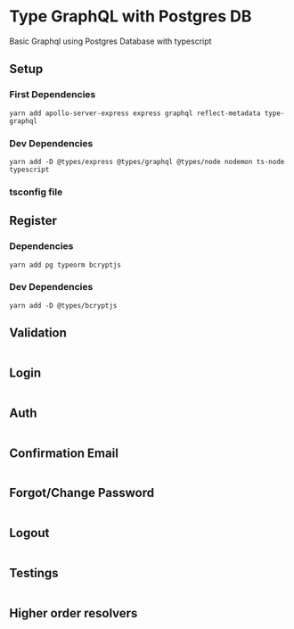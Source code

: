 # Type GraphQL with Postgres DB

Basic Graphql using Postgres Database with typescript

## Setup
###  First Dependencies
```
yarn add apollo-server-express express graphql reflect-metadata type-graphql
```
###  Dev Dependencies
```
yarn add -D @types/express @types/graphql @types/node nodemon ts-node typescript
```
### tsconfig file

## Register
### Dependencies
```
yarn add pg typeorm bcryptjs
```
### Dev Dependencies
```
yarn add -D @types/bcryptjs
```

## Validation

```

```

## Login

```

```

## Auth

```

```

## Confirmation Email

```

```

## Forgot/Change Password

```

```

## Logout

```

```

## Testings

```

```

## Higher order resolvers

```

```

